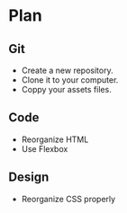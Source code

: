 # Plan

 ## Git
 * Create a new repository.
 * Clone it to your computer.
 * Coppy your assets files.
 
 ## Code
 * Reorganize HTML 
 * Use Flexbox

 ## Design
 * Reorganize CSS properly
 
 
 

